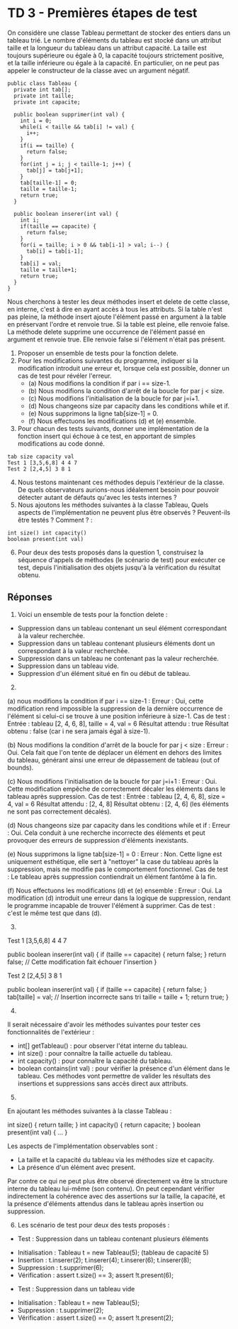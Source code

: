 # TD 3 - Premières étapes de test

On considère une classe Tableau permettant de stocker des entiers dans un tableau trié. Le nombre d'éléments du tableau est stocké dans un attribut taille et la longueur du tableau dans un attribut capacité. La taille est toujours supérieure ou égale à 0, la capacité toujours strictement positive, et la taille inférieure ou égale à la capacité. En particulier, on ne peut pas appeler le constructeur de la classe avec un argument négatif.

```
public class Tableau {
  private int tab[];
  private int taille;
  private int capacite;

  public boolean supprimer(int val) {
    int i = 0;
    while(i < taille && tab[i] != val) {
      i++;
    }
    if(i == taille) {
      return false;
    }
    for(int j = i; j < taille-1; j++) {
      tab[j] = tab[j+1];
    }
    tab[taille-1] = 0;
    taille = taille-1;
    return true;
  }

  public boolean inserer(int val) {
    int i;
    if(taille == capacite) {
      return false;
    }
    for(i = taille; i > 0 && tab[i-1] > val; i--) {
      tab[i] = tab[i-1];
    }
    tab[i] = val;
    taille = taille+1;
    return true;
  }
}
```

Nous cherchons à tester les deux méthodes insert et delete de cette classe, en interne, c'est à dire en ayant accès à tous les attributs. Si la table n'est pas pleine, la méthode insert ajoute l'élément passé en argument à la table en préservant l'ordre et renvoie true. Si la table est pleine, elle renvoie false. La méthode delete supprime une occurrence de l'élément passé en argument et renvoie true. Elle renvoie false si l'élément n'était pas présent.
1. Proposer un ensemble de tests pour la fonction delete.
2. Pour les modifications suivantes du programme, indiquer si la modification introduit une erreur et, lorsque cela est possible, donner un cas de test pour révéler l'erreur.
   * (a) Nous modifions la condition if par i == size-1.
   * (b) Nous modifions la condition d'arrêt de la boucle for par j < size.
   * (c) Nous modifions l'initialisation de la boucle for par j=i+1.
   * (d) Nous changeons size par capacity dans les conditions while et if.
   * (e) Nous supprimons la ligne tab[size-1] = 0.
   * (f) Nous effectuons les modifications (d) et (e) ensemble.
3. Pour chacun des tests suivants, donner une implémentation de la fonction insert qui échoue à ce test, en apportant de simples modifications au code donné.
```
tab size capacity val
Test 1 [3,5,6,8] 4 4 7
Test 2 [2,4,5] 3 8 1
```
4. Nous testons maintenant ces méthodes depuis l'extérieur de la classe. De quels observateurs aurions-nous idéalement besoin pour pouvoir détecter autant de défauts qu'avec les tests internes ?
5. Nous ajoutons les méthodes suivantes à la classe Tableau, Quels aspects de l'implémentation ne peuvent plus être observés ? Peuvent-ils être testés ? Comment ? :
```
int size() int capacity()
boolean present(int val)
```
6. Pour deux des tests proposés dans la question 1, construisez la séquence d'appels de méthodes (le scénario de test) pour exécuter ce test, depuis l'initialisation des objets jusqu'à la vérification du résultat obtenu.



## Réponses
1. Voici un ensemble de tests pour la fonction delete : 
- Suppression dans un tableau contenant un seul élément correspondant à la valeur recherchée.
- Suppression dans un tableau contenant plusieurs éléments dont un correspondant à la valeur recherchée.
- Suppression dans un tableau ne contenant pas la valeur recherchée.
- Suppression dans un tableau vide.
- Suppression d'un élément situé en fin ou début de tableau.

2. 
(a) nous modifions la condition if par i == size-1 : 
Erreur : Oui, cette modification rend impossible la suppression de la dernière occurrence de l'élément si celui-ci se trouve à une position inférieure à size-1.
Cas de test :
Entrée : tableau [2, 4, 6, 8], taille = 4, val = 6
Résultat attendu : true
Résultat obtenu : false (car i ne sera jamais égal à size-1).

(b) Nous modifions la condition d'arrêt de la boucle for par j < size : 
Erreur : Oui. Cela fait que l'on tente de déplacer un élément en dehors des limites du tableau, générant ainsi une erreur de dépassement de tableau (out of bounds).

(c) Nous modifions l'initialisation de la boucle for par j=i+1 : 
Erreur : Oui. Cette modification empêche de correctement décaler les éléments dans le tableau après suppression.
Cas de test :
Entrée : tableau [2, 4, 6, 8], size = 4, val = 6
Résultat attendu : [2, 4, 8]
Résultat obtenu : [2, 4, 6] (les éléments ne sont pas correctement décalés).

(d) Nous changeons size par capacity dans les conditions while et if :
Erreur : Oui. Cela conduit à une recherche incorrecte des éléments et peut provoquer des erreurs de suppression d'éléments inexistants.

(e) Nous supprimons la ligne tab[size-1] = 0 :
Erreur : Non. Cette ligne est uniquement esthétique, elle sert à "nettoyer" la case du tableau après la suppression, mais ne modifie pas le comportement fonctionnel.
Cas de test : Le tableau après suppression contiendrait un élément fantôme à la fin.

(f) Nous effectuons les modifications (d) et (e) ensemble : 
Erreur : Oui. La modification (d) introduit une erreur dans la logique de suppression, rendant le programme incapable de trouver l'élément à supprimer.
Cas de test : c'est le même test que dans (d).


3. 

Test 1 [3,5,6,8] 4 4 7

public boolean inserer(int val) {
  if (taille == capacite) {
    return false;
  }
  return false; // Cette modification fait échouer l'insertion
}


Test 2 [2,4,5] 3 8 1

public boolean inserer(int val) {
  if (taille == capacite) {
    return false;
  }
  tab[taille] = val; // Insertion incorrecte sans tri
  taille = taille + 1;
  return true;
}


4. 
Il serait nécessaire d'avoir les méthodes suivantes pour tester ces fonctionnalités de l'extérieur :

- int[] getTableau() : pour observer l'état interne du tableau.
- int size() : pour connaître la taille actuelle du tableau.
- int capacity() : pour connaître la capacité du tableau.
- boolean contains(int val) : pour vérifier la présence d'un élément dans le tableau.
Ces méthodes vont permettre de valider les résultats des insertions et suppressions sans accès direct aux attributs.


5. 
En ajoutant les méthodes suivantes à la classe Tableau :

int size() { return taille; }
int capacity() { return capacite; }
boolean present(int val) { ... }

Les aspects de l'implémentation observables sont :

- La taille et la capacité du tableau via les méthodes size et capacity.
- La présence d'un élément avec present.

Par contre ce qui ne peut plus être observé directement va être la structure interne du tableau lui-même (son contenu). On peut cependant vérifier indirectement la cohérence avec des assertions sur la taille, la capacité, et la présence d'éléments attendus dans le tableau après insertion ou suppression.


6. Les scénario de test pour deux des tests proposés : 

* Test : Suppression dans un tableau contenant plusieurs éléments

- Initialisation : Tableau t = new Tableau(5); (tableau de capacité 5)
- Insertion : t.inserer(2); t.inserer(4); t.inserer(6); t.inserer(8);
- Suppression : t.supprimer(6);
- Vérification : assert t.size() == 3; assert !t.present(6);

* Test : Suppression dans un tableau vide

- Initialisation : Tableau t = new Tableau(5);
- Suppression : t.supprimer(2);
- Vérification : assert t.size() == 0; assert !t.present(2);



